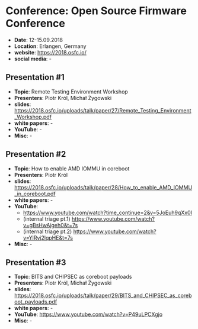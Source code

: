 # Conference: Open Source Firmware Conference

- **Date**: 12-15.09.2018
- **Location**: Erlangen, Germany
- **website**: https://2018.osfc.io/
- **social media**: -

## Presentation #1

- **Topic**: Remote Testing Environment Workshop
- **Presenters**: Piotr Król, Michał Żygowski
- **slides**:
  https://2018.osfc.io/uploads/talk/paper/27/Remote_Testing_Environment_Workshop.pdf
- **white papers**: -
- **YouTube**: -
- **Misc**: -

## Presentation #2

- **Topic**: How to enable AMD IOMMU in coreboot
- **Presenters**: Piotr Król
- **slides**:
  https://2018.osfc.io/uploads/talk/paper/28/How_to_enable_AMD_IOMMU_in_coreboot.pdf
- **white papers**: -
- **YouTube**:
  + https://www.youtube.com/watch?time_continue=2&v=5JoEuh9qXx0I
  + (internal triage pt.1) https://www.youtube.com/watch?v=gBsHwAjgeh0&t=7s
  + (internal triage pt.2) https://www.youtube.com/watch?v=YlRvj2lqpHE&t=7s
- **Misc**: -

## Presentation #3

- **Topic**: BITS and CHIPSEC as coreboot payloads
- **Presenters**: Piotr Król, Michał Żygowski
- **slides**:
  https://2018.osfc.io/uploads/talk/paper/29/BITS_and_CHIPSEC_as_coreboot_payloads.pdf
- **white papers**: -
- **YouTube**: https://www.youtube.com/watch?v=P49uLPCXgjo
- **Misc**: -
